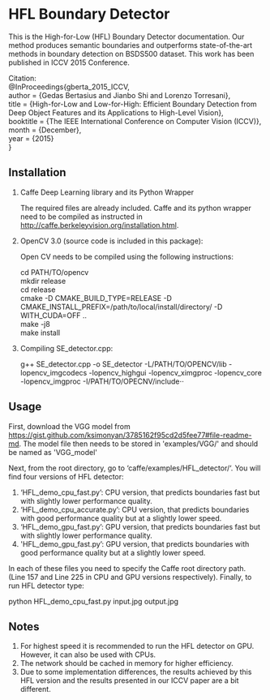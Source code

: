 # HFL Boundary Detector

This is the High-for-Low (HFL) Boundary Detector documentation. Our method produces semantic boundaries and outperforms state-of-the-art methods in boundary detection on BSDS500 dataset. This work has been published in ICCV 2015 Conference.

Citation:  
@InProceedings{gberta_2015_ICCV,  
author = {Gedas Bertasius and Jianbo Shi and Lorenzo Torresani},  
title = {High-for-Low and Low-for-High: Efficient Boundary Detection from Deep Object Features and its Applications to High-Level Vision},  
booktitle = {The IEEE International Conference on Computer Vision (ICCV)},  
month = {December},  
year = {2015}  
}

## Installation

1. Caffe Deep Learning library and its Python Wrapper

	The required files are already included. Caffe and its python wrapper need to be compiled as instructed in http://caffe.berkeleyvision.org/installation.html. 

2. OpenCV 3.0 (source code is included in this package):
 
	Open CV needs to be compiled using the following instructions:

	cd PATH/TO/opencv  
	mkdir release  
	cd release  
	cmake -D CMAKE_BUILD_TYPE=RELEASE -D CMAKE_INSTALL_PREFIX=/path/to/local/install/directory/ -D WITH_CUDA=OFF ..  
	make -j8  
	make install  

3. Compiling SE_detector.cpp:

	g++ SE_detector.cpp -o SE_detector -L/PATH/TO/OPENCV/lib -lopencv_imgcodecs -lopencv_highgui -lopencv_ximgproc -lopencv_core -lopencv_imgproc -I/PATH/TO/OPECNV/include⋅⋅


## Usage

First, download the VGG model from https://gist.github.com/ksimonyan/3785162f95cd2d5fee77#file-readme-md. The model file then needs to be stored in 'examples/VGG/' and should be named as 'VGG_model'

Next, from the root directory, go to ‘caffe/examples/HFL_detector/‘. You will find four versions of HFL detector:

1. ‘HFL_demo_cpu_fast.py’: CPU version, that predicts boundaries fast but with slightly lower performance quality.
2. ‘HFL_demo_cpu_accurate.py’: CPU version, that predicts boundaries with good performance quality but at a slightly lower speed.
3. ‘HFL_demo_gpu_fast.py’: GPU version, that predicts boundaries fast but with slightly lower performance quality.
4. 'HFL_demo_gpu_fast.py’: GPU version, that predicts boundaries with good performance quality but at a slightly lower speed.

In each of these files you need to specify the Caffe root directory path. (Line 157 and Line 225 in CPU and GPU versions respectively). Finally, to run HFL detector type:

python HFL_demo_cpu_fast.py input.jpg output.jpg


## Notes

1. For highest speed it is recommended to run the HFL detector on GPU. However, it can also be used with CPUs.
2. The network should be cached in memory for higher efficiency.
3. Due to some implementation differences, the results achieved by this HFL version and the results presented in our ICCV paper are a bit different.



